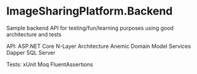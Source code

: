 # ImageSharingPlatform.Backend
Sample backend API for testing/fun/learning purposes using good architecture and tests

API:
ASP.NET Core
N-Layer Architecture
Anemic Domain Model
Services
Dapper
SQL Server

Tests:
xUnit
Moq
FluentAssertions
